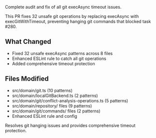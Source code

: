 Complete audit and fix of all git execAsync timeout issues.

This PR fixes 32 unsafe git operations by replacing execAsync with execGitWithTimeout, preventing hanging git commands that blocked task #280.

## What Changed
- Fixed 32 unsafe execAsync patterns across 8 files
- Enhanced ESLint rule to catch all git operations
- Added comprehensive timeout protection

## Files Modified
- src/domain/git.ts (10 patterns)
- src/domain/localGitBackend.ts (2 patterns) 
- src/domain/git/conflict-analysis-operations.ts (5 patterns)
- src/domain/repository/ files (9 patterns)
- src/domain/git/commands/ files (2 patterns)
- Enhanced ESLint rule and config

Resolves git hanging issues and provides comprehensive timeout protection.
